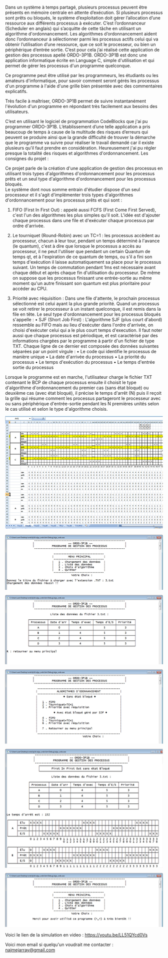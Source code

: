 Dans un système à temps partagé, plusieurs processus peuvent être présents en mémoire centrale en attente d’exécution. Si plusieurs processus sont prêts ou bloqués, le système d’exploitation doit gérer l’allocation d’une ressource aux différents processus à exécuter. C’est l’ordonnanceur (Scheduler en anglais) qui s’acquitte de cette tâche en utilisant un algorithme d'ordonnancement.
Les algorithmes d’ordonnancement aident donc l’ordonnanceur à sélectionner parmi les processus actifs celui qui va obtenir l’utilisation d’une ressource, que ce soit le processeur, ou bien un périphérique d’entrée sortie. 
C’est pour cela j’ai réalisé cette application de gestion des processus apellé ORDO-3P1B. 
ORDO-3P1B est donc une application informatique écrite en Language C, simple d'utilisation et qui permet de gérer les processus d'un programme quelconque.

Ce programme peut être utilisé par les programmeurs, les étudiants ou les amateurs d'informatique, pour savoir comment seront gérés les processus d'un programme à l'aide d'une grille bien présentée avec des commentaires explicatifs.

Très facile à maîtriser, ORDO-3P1B permet de suivre instantanément l'évolution d'un programme en répondant très facilement aux besoins des utilisateurs.

C’est en utilisant le logiciel de programmation CodeBlocks que j'ai pu programmer ORDO-3P1B. L’établissement d’une telle application a pris beaucoup  de temps à cause de la multitude des risques d’erreurs qui peuvent se produire ainsi que la grande difficulté de trouver la démarche que le programme va suivre pour réaliser le travail demandé car il existe plusieurs qu'il faut prendre en considération. Heureusement j'ai pu régler presque la totalité des risques et algorithmes d'ordonnancement.
Les consignes du projet :

Ce projet parle de la création d'une application de gestion des processus en utilisant trois types d'algorithmes d'ordonnancement pour les processus prêts et un seul type d'algorithme d'ordonnancement pour les processus bloqués.  
Le système dont nous somme entrain d'étudier dispose d'un seul processeur et il s'agit d'implémenter trois types d'algorithmes d'ordonnancement pour les processus prêts et qui sont :

1.	FIFO (First In First Out) : appelé aussi FCFS (First Come First Served), c'est l'un des algorithmes les plus simples qu'il soit. L'idée est d'ajouter chaque processus dans une file et d'exécuter chaque processus par ordre d'arrivée.

2.	Le tourniquet (Round-Robin) avec un TC=1 : les processus accèdent au processeur, chacun à leur tour, pendant un temps déterminé à l'avance (le quantum), c'est à dire que lorsque le processus a accès au processeur, il ne peut l'utiliser que pendant un certain Quantum de temps qt, et à l'expiration de ce quantum de temps, ou s'il a fini son temps d'exécution il laisse automatiquement sa place pour le processus suivant. Un temps de commutation pendant 1ms est nécessaire avant chaque début et après chaque fin d'utilisation du processeur. De même on suppose que les processus finissant une entrée-sortie au même moment qu'un autre finissant son quantum est plus prioritaire pour accéder au CPU.

3.	Priorité avec réquisition : Dans une file d'attente, le prochain processus sélectionné est celui ayant la plus grande priorité.  Quand un processus se voit retirer le processeur à un instant quelconque, il est remis dans la file en tête.
Le seul type d'ordonnancement pour les processus bloqués s'appelle : 
•	SJF (Short Job First) : L'algorithme SJF (plus court d'abord) ressemble au FIFO mais au lieu d'exécuter dans l'ordre d'arrivée, on choisi d'exécuter celui qui a le plus court temps d'execution.
Il faut noter aussi que chaque processus est périodique, et est caractérisé par des informations chargées par le programme à partir d'un fichier de type TXT. Chaque ligne de ce dernier est composée des données suivantes séparées par un point virgule : 
•	Le code qui identifie le processus de manière unique
•	La date d'arrivée du processus
•	La priorité du processus
•	Le temps d'exécution du processus
•	Le temps d'entrée sortie du processus

Lorsque le programme est en marche, l'utilisateur charge le fichier TXT contenant le BCP de chaque processus ensuite il choisit le type d'algorithme d'ordonnancement du premier cas (sans état bloqué) ou deuxième cas (avec état bloqué), il précise le temps d'arrêt (N) puis il reçoit la grille qui résume comment les processus partageront le processeur avec ou sans périphérique d'entrée-sortie pendant les N premières unités selon le cas utilisé  et selon le type d'algorithme choisis.  

<p align="center">
  <img src="/0.png">
</p>

<p align="center">
  <img src="/2.png">
</p>
<p align="center">
  <img src="/3.png">
</p>
<p align="center">
  <img src="/4.png">
</p>
<p align="center">
  <img src="/5.png">
</p>
<p align="center">
  <img src="/6.png">
</p>

Voici le lien de la simulation en video : https://youtu.be/LL51QYcd0Vs

Voici mon email si quelqu'un voudrait me contacter : najmejarray@gmail.com

